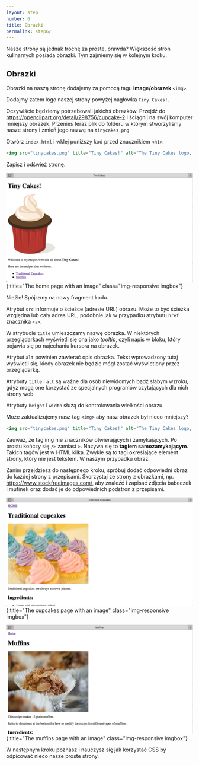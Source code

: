 ```yaml
---
layout: step
number: 6
title: Obrazki
permalink: step6/
---
```

Nasze strony są jednak trochę za proste, prawda? Większość stron kulinarnych posiada obrazki. Tym zajmiemy się w kolejnym kroku.

## Obrazki

Obrazki na naszą stronę dodajemy za pomocą tagu **image/obrazek** `<img>`.

Dodajmy zatem logo naszej strony powyżej nagłówka `Tiny Cakes!`.

Oczywiście będziemy potrzebowali jakichś obrazków. Przejdź do https://openclipart.org/detail/298756/cupcake-2 i ściągnij na swój komputer mniejszy obrazek.  Przenieś teraz plik do folderu w którym stworzyliśmy nasze strony i zmień jego nazwę na `tinycakes.png`

Otwórz `index.html` i wklej poniższy kod przed znacznikiem  `<h1>`:

```html
<img src="tinycakes.png" title="Tiny Cakes!" alt="The Tiny Cakes logo, a stylized cartoon cupcake."/>
```

Zapisz i odśwież stronę.

![The home page with an image](../assets/browser-homepage-image.png){:title="The home page with an image" class="img-responsive imgbox"}

Nieźle! Spójrzmy na nowy fragment kodu.

Atrybut `src` informuje o ścieżce (adresie URL) obrazu. 
Może to być ścieżka względna lub cały adres URL, podobnie jak w przypadku atrybutu `href` znacznika `<a>`.

W atrybucie `title` umieszczamy nazwę obrazka. W niektórych przeglądarkach wyświetli się ona jako _tooltip_, czyli napis w bloku, który pojawia się po najechaniu kursora na obrazek.

Atrybut `alt` powinien zawierać opis obrazka. Tekst wprowadzony tutaj wyświetli się, kiedy obrazek nie będzie mógł zostać wyświetlony przez przeglądarkę.

Atrybuty `title` i `alt` są ważne dla osób niewidomych bądź słabym wzroku, gdyż mogą one korzystać ze specjalnych programów czytających dla nich strony web.

Atrybuty `height` i `width` służą do kontrolowania wielkości obrazu.

Może zaktualizujemy nasz tag `<img>` aby nasz obrazek był nieco mniejszy?

```html
<img src="tinycakes.png" title="Tiny Cakes!" alt="The Tiny Cakes logo, a stylized cartoon cupcake." height="47" width="37" />
```
Zauważ, że tag img nie znaczników otwierających i zamykających. Po prostu kończy się `/>` zamiast `>`.  Nazywa się to **tagiem samozamykającym**. Takich tagów jest w HTML kilka. Zwykle są to tagi określające element strony, który nie jest tekstem. W naszym przypadku obraz.
<!-- przecież html5 nie wymaga zamykania przez /> -->

Zanim przejdziesz do następnego kroku, spróbuj dodać odpowiedni obraz do każdej strony z przepisami. Skorzystaj ze strony z obrazkami, np. https://www.stockfreeimages.com/, aby znaleźć i zapisać zdjęcia babeczek i mufinek oraz dodać je do odpowiednich podstron z przepisami.

![The cupcakes page with an image](../assets/browser-cupcakes-image.png){:title="The cupcakes page with an image" class="img-responsive imgbox"}

![The muffins page with an image](../assets/browser-muffins-image.png){:title="The muffins page with an image" class="img-responsive imgbox"}

W następnym kroku poznasz i nauczysz się jak korzystać CSS by odpicować nieco nasze proste strony.
